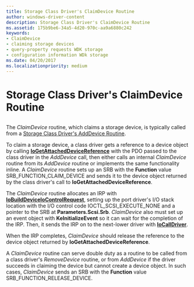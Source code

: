 ```yaml
---
title: Storage Class Driver's ClaimDevice Routine
author: windows-driver-content
description: Storage Class Driver's ClaimDevice Routine
ms.assetid: 175b9be6-34a5-4d20-970c-aa9a6880c242
keywords:
- ClaimDevice
- claiming storage devices
- query-property requests WDK storage
- configuration information WDk storage
ms.date: 04/20/2017
ms.localizationpriority: medium
---
```


# Storage Class Driver's ClaimDevice Routine


## <span id="ddk_storage_class_drivers_claimdevice_routine_kg"></span><span id="DDK_STORAGE_CLASS_DRIVERS_CLAIMDEVICE_ROUTINE_KG"></span>


The *ClaimDevice* routine, which claims a storage device, is typically called from a [Storage Class Driver's AddDevice Routine](storage-class-driver-s-adddevice-routine.md).

To claim a storage device, a class driver gets a reference to a device object by calling [**IoGetAttachedDeviceReference**](https://msdn.microsoft.com/library/windows/hardware/ff549145) with the PDO passed to the class driver in the *AddDevice* call, then either calls an internal *ClaimDevice* routine from its *AddDevice* routine or implements the same functionality inline. A *ClaimDevice* routine sets up an SRB with the **Function** value SRB\_FUNCTION\_CLAIM\_DEVICE and sends it to the device object returned by the class driver's call to **IoGetAttachedDeviceReference**.

The *ClaimDevice* routine allocates an IRP with [**IoBuildDeviceIoControlRequest**](https://msdn.microsoft.com/library/windows/hardware/ff548318), setting up the port driver's I/O stack location with the I/O control code IOCTL\_SCSI\_EXECUTE\_NONE and a pointer to the SRB at **Parameters.Scsi.Srb**. *ClaimDevice* also must set up an event object with **KeInitializeEvent** so it can wait for the completion of the IRP. Then, it sends the IRP on to the next-lower driver with [**IoCallDriver**](https://msdn.microsoft.com/library/windows/hardware/ff548336).

When the IRP completes, *ClaimDevice* should release the reference to the device object returned by **IoGetAttachedDeviceReference**.

A *ClaimDevice* routine can serve double duty as a routine to be called from a class driver's *RemoveDevice* routine, or from *AddDevice* if the driver succeeds in claiming the device but cannot create a device object. In such cases, *ClaimDevice* sends an SRB with the **Function** value SRB\_FUNCTION\_RELEASE\_DEVICE.

 

 




